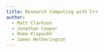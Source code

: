 ```yaml
---
title: Research Computing with C++
author:
  - Matt Clarkson
  - Jonathan Cooper
  - Roma Klapaukh
  - James Hetherington
---
```


